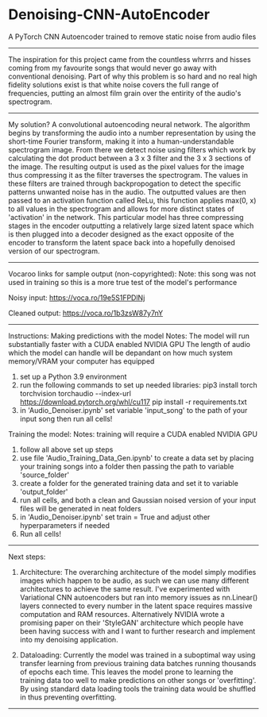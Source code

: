 # Denoising-CNN-AutoEncoder
A PyTorch CNN Autoencoder trained to remove static noise from audio files

-------------------------------------------------------------------------------------------------------------------------------------------------------------------------------------------------------------------------------------------------

The inspiration for this project came from the countless whrrrs and hisses coming from my favourite songs that would never go away with conventional denoising. Part of why this problem is so hard and no real high fidelity solutions exist is that white noise covers the full range of frequencies, putting an almost film grain over the entirity of the audio's spectrogram. 

-------------------------------------------------------------------------------------------------------------------------------------------------------------------------------------------------------------------------------------------------

My solution? A convolutional autoencoding neural network. The algorithm begins by transforming the audio into a number representation by using the short-time Fourier transform, making it into a human-understandable spectrogram image.
From there we detect noise using filters which work by calculating the dot product between a 3 x 3 filter and the 3 x 3 sections of the image. The resulting output is used as the pixel values for the image thus compressing it as the filter traverses the spectrogram. The values in these filters are trained through backpropogation to detect the specific patterns unwanted noise has in the audio. The outputted values are then passed to an activation function called ReLu, this function applies max(0, x) to all values in the spectrogram and allows for more distinct states of 'activation' in the network. This particular model has three compressing stages in the encoder outputting a relatively large sized latent space which is then plugged into a decoder designed as the exact opposite of the encoder to transform the latent space back into a hopefully denoised version of our spectrogram.

-------------------------------------------------------------------------------------------------------------------------------------------------------------------------------------------------------------------------------------------------

Vocaroo links for sample output (non-copyrighted):
Note: this song was not used in training so this is a more true test of the model's performance

Noisy input:
https://voca.ro/19e5S1FPDlNj

Cleaned output:
https://voca.ro/1b3zsW87y7nY

-------------------------------------------------------------------------------------------------------------------------------------------------------------------------------------------------------------------------------------------------

Instructions: Making predictions with the model
Notes: The model will run substantially faster with a CUDA enabled NVIDIA GPU
       The length of audio which the model can handle will be depandant on how much system memory/VRAM your computer has equipped
       
1. set up a Python 3.9 environment
2. run the following commands to set up needed libraries:
   pip3 install torch torchvision torchaudio --index-url https://download.pytorch.org/whl/cu117
   pip install -r requirements.txt
3. in 'Audio_Denoiser.ipynb' set variable 'input_song' to the path of your input song then run all cells!


Training the model:
Notes: training will require a CUDA enabled NVIDIA GPU

1. follow all above set up steps
2. use file 'Audio_Training_Data_Gen.ipynb' to create a data set by placing your training songs into a folder then passing the path to variable 'source_folder'
3. create a folder for the generated training data and set it to variable 'output_folder'
4. run all cells, and both a clean and Gaussian noised version of your input files will be generated in neat folders
5. in 'Audio_Denoiser.ipynb' set train = True and adjust other hyperparameters if needed
6. Run all cells! 

-------------------------------------------------------------------------------------------------------------------------------------------------------------------------------------------------------------------------------------------------

Next steps:
1. Architecture:
The overarching architecture of the model simply modifies images which happen to be audio, as such we can use many different architectures to achieve the same result. I've experimented with Variational CNN autoencoders but ran into memory   issues as nn.Linear() layers connected to every number in the latent space requires massive computation and RAM resources. Alternatively NVIDIA wrote a promising paper on their 'StyleGAN' architecture which people have been having success with and I want to further research and implement into my denoising application.

2. Dataloading:
Currently the model was trained in a suboptimal way using transfer learning from previous training data batches running thousands of epochs each time. This leaves the model prone to learning the training data too well to make predictions on other songs or 'overfitting'. By using standard data loading tools the training data would be shuffled in thus preventing overfitting.

-------------------------------------------------------------------------------------------------------------------------------------------------------------------------------------------------------------------------------------------------
